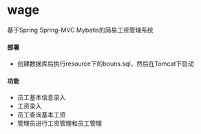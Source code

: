 # wage
基于Spring Spring-MVC Mybatis的简易工资管理系统
#### 部署
- 创建数据库后执行resource下的bouns.sql，然后在Tomcat下启动  

#### 功能
- 员工基本信息录入
- 工资录入
- 员工查询基本工资
- 管理员进行工资管理和员工管理
